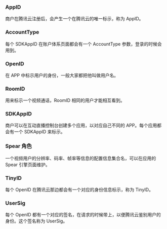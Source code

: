 ### AppID
商户在腾讯云注册后，会产生一个在腾讯云的唯一标示，称为 AppID。

### AccountType
每个 SDKAppID 在账户体系页面都会有一个 AccountType 参数，登录的时候会用到。

### OpenID
在 APP 中标示用户的身份，一般大家都把他叫做用户名。

### RoomID
用来标示一个视频通话，RoomID 相同的用户才能相互看到。

### SDKAppID
商户可以在互动直播控制台创建多个应用，以对应自己不同的 APP。每个应用都会有一个 SDKAppID 来标示。

### Spear 角色
一个视频用户的分辨率、码率、帧率等信息的配置信息集合名，可以在应用的 Spear 引擎页面维护。

### TinyID
每个 OpenID 在腾讯云那边都会有一个对应的身份信息标示，称为 TinyID。

### UserSig
每个 OpenID 都有一个对应的签名，在请求的时候带上，以便腾讯云鉴别用户的身份。这个签名称为 UserSig。
